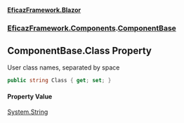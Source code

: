 #### [EficazFramework.Blazor](EficazFrameworkBlazor.md 'EficazFramework Blazor')
### [EficazFramework.Components](EficazFrameworkBlazor.md#EficazFramework_Components 'EficazFramework.Components').[ComponentBase](ComponentBase.md 'EficazFramework.Components.ComponentBase')
## ComponentBase.Class Property
User class names, separated by space  
```csharp
public string Class { get; set; }
```
#### Property Value
[System.String](https://docs.microsoft.com/en-us/dotnet/api/System.String 'System.String')
